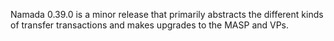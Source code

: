 Namada 0.39.0 is a minor release that primarily abstracts the different kinds of transfer transactions and makes upgrades to the MASP and VPs.
